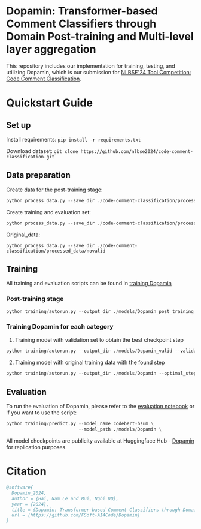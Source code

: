 # Dopamin: Transformer-based Comment Classifiers through Domain Post-training and Multi-level layer aggregation
This repository includes our implementation for training, testing, and utilizing Dopamin, which is our submission for [NLBSE'24 Tool Competition: Code Comment Classification](https://nlbse2024.github.io/tools/).

# Quickstart Guide
## Set up
Install requirements: ```pip install -r requirements.txt```

Download dataset: ```git clone https://github.com/nlbse2024/code-comment-classification.git```

## Data preparation
Create data for the post-training stage: 
```python
python process_data.py --save_dir ./code-comment-classification/processed_data/all --post_training
```

Create training and evaluation set: 
```python
python process_data.py --save_dir ./code-comment-classification/processed_data/valid --validation
```

Original_data: 
```
python process_data.py --save_dir ./code-comment-classification/processed_data/novalid
```

## Training
All training and evaluation scripts can be found in [training Dopamin](https://github.com/FSoft-AI4Code/Dopamin/tree/main/training)

### Post-training stage
```python
python training/autorun.py --output_dir ./models/Dopamin_post_training --post_training
```

### Training Dopamin for each category
1. Training model with validation set to obtain the best checkpoint step
```python
python training/autorun.py --output_dir ./models/Dopamin_valid --validation
```
2. Training model with original training data with the found step
```python
python training/autorun.py --output_dir ./models/Dopamin --optimal_step_file ./models/Dopamin_valid
```

## Evaluation
To run the evaluation of Dopamin, please refer to the [evaluation notebook](https://github.com/FSoft-AI4Code/Dopamin/blob/main/Dopamin_evaluation.ipynb)
or if you want to use the script:
```python
python training/predict.py --model_name codebert-hsum \
                           --model_path ./models/Dopamin \
```                      

All model checkpoints are publicity available at Huggingface Hub - [Dopamin](https://huggingface.co/collections/Fsoft-AIC/dopamin-6575bdeb7068a850897e4404) for replication purposes.

# Citation
```bibtex
@software{
  Dopamin_2024,
  author = {Hai, Nam Le and Bui, Nghi DQ},
  year = {2024},
  title = {Dopamin: Transformer-based Comment Classifiers through Domain Post-training and Multi-level layer aggregation},
  url = {https://github.com/FSoft-AI4Code/Dopamin}
}
```
